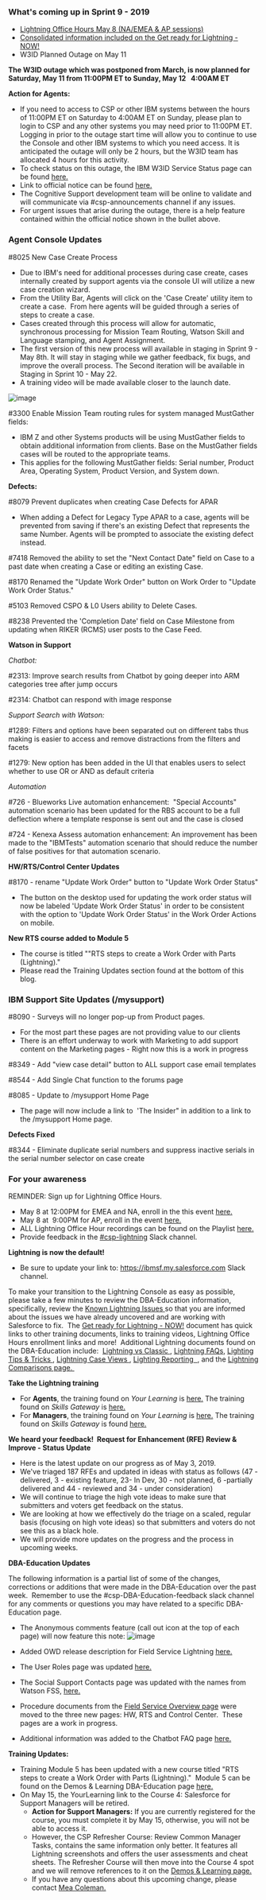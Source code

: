 ### What's coming up in Sprint 9 - 2019

* [Lightning Office Hours May 8 (NA/EMEA & AP sessions)](/dba-support/DBA-Education/#/DBA-Education/whatsNew/Whatscoming0919#office)
* [Consolidated information included on the Get ready for Lightning - NOW!](/dba-support/DBA-Education/#/DBA-Education/whatsNew/Whatscoming0919#lightning)
* W3ID Planned Outage on May 11

**The W3ID outage which was postponed from March, is now planned for Saturday, May 11 from 11:00PM ET to Sunday, May 12   4:00AM ET** 

**Action for Agents:** 

* If you need to access to CSP or other IBM systems between the hours of 11:00PM ET on Saturday to 4:00AM ET on Sunday, please plan to login to CSP and any other systems you may need prior to 11:00PM ET.  Logging in prior to the outage start time will allow you to continue to use the Console and other IBM systems to which you need access. It is anticipated the outage will only be 2 hours, but the W3ID team has allocated 4 hours for this activity. 
* To check status on this outage, the IBM W3ID Service Status page can be found <a href="https://w3-connections.ibm.com/wikis/home?lang=en#!/wiki/W89b23bf7ad80_4411_822f_2a6dc171c6b3/page/w3ID%20Service%20Status" target="_blank">here.</a> 
* Link to official notice can be found <a href="https://w3.ibm.com/help/#/outages/b02742e1-2467-4fbc-8261-86c402e86f27" target="_blank">here.</a>  
* The Cognitive Support development team will be online to validate and will communicate via #csp-announcements channel if any issues.
* For urgent issues that arise during the outage, there is a help feature contained within the official notice shown in the bullet above.  

### Agent Console Updates

#8025 New Case Create Process 
* Due to IBM's need for additional processes during case create, cases internally created by support agents via the console UI will utilize a new case creation wizard.  
* From the Utility Bar, Agents will click on the 'Case Create' utility item to create a case.  From here agents will be guided through a series of steps to create a case.
* Cases created through this process will allow for automatic, synchronous processing for Mission Team Routing, Watson Skill and Language stamping, and Agent Assignment.
* The first version of this new process will available in staging in Sprint 9 - May 8th. It will stay in staging while we gather feedback, fix bugs, and improve the overall process. The Second iteration will be available in Staging in Sprint 10 - May 22. 
* A training video will be made available closer to the launch date.

![image](https://media.github.ibm.com/user/146797/files/4836a900-70a4-11e9-9f94-428029dc4fa7)


#3300 Enable Mission Team routing rules for system managed MustGather fields:
* IBM Z and other Systems products will be using MustGather fields to obtain additional information from clients. Base on the MustGather fields cases will be routed to the appropriate teams. 
* This applies for the following MustGather fields: Serial number, Product Area, Operating System, Product Version, and System down.


**Defects:**

#8079 Prevent duplicates when creating Case Defects for APAR 
* When adding a Defect for Legacy Type APAR to a case, agents will be prevented from saving if there's an existing Defect that represents the same Number. Agents will be prompted to associate the existing defect instead. 

#7418 Removed the ability to set the "Next Contact Date" field on Case to a past date when creating a Case or editing an existing Case.

#8170 Renamed the "Update Work Order" button on Work Order to "Update Work Order Status."

#5103 Removed CSPO & L0 Users ability to Delete Cases.

#8238 Prevented the 'Completion Date' field on Case Milestone from updating when RIKER (RCMS) user posts to the Case Feed.

**Watson in Support**

*Chatbot:*

#2313: Improve search results from Chatbot by going deeper into ARM categories tree after jump occurs

#2314: Chatbot can respond with image response


*Support Search with Watson:*

#1289: Filters and options have been separated out on different tabs thus making is easier to access and remove distractions from the filters and facets

#1279: New option has been added in the UI that enables users to select whether to use OR or AND as default criteria


*Automation*

#726 - Blueworks Live automation enhancement:  "Special Accounts" automation scenario has been updated for the RBS account to be a full deflection where a template response is sent out and the case is closed

#724 - Kenexa Assess automation enhancement: An improvement has been made to the "IBMTests" automation scenario that should reduce the number of false positives for that automation scenario.

**HW/RTS/Control Center Updates**

#8170 - rename "Update Work Order" button to "Update Work Order Status"
* The button on the desktop used for updating the work order status will now be labeled 'Update Work Order Status' in order to be consistent with the option to 'Update Work Order Status' in the Work Order Actions on mobile.

**New RTS course added to Module 5**
* The course is titled ""RTS steps to create a Work Order with Parts (Lightning)." 
* Please read the Training Updates section found at the bottom of this blog.

### IBM Support Site Updates (/mysupport) 


#8090 - Surveys will no longer pop-up from Product pages.
* For the most part these pages are not providing value to our clients
* There is an effort underway to work with Marketing to add support content on the Marketing pages - Right now this is a work in progress

#8349 - Add "view case detail" button to ALL support case email templates 

#8544 - Add Single Chat function to the forums page 

#8085 - Update to /mysupport Home Page
* The page will now include a link to  'The Insider" in addition to a link to the /mysupport Home page. 


**Defects Fixed**

#8344 - Eliminate duplicate serial numbers and suppress inactive serials in the serial number selector on case create

### For your awareness

REMINDER: Sign up for Lightning <a id="office" name="office"></a>Office Hours. 
* May 8 at 12:00PM for EMEA and NA, enroll in the this event <a href="https://ec.yourlearning.ibm.com/w3/enrollment/meeting/10024633" target="_blank">here. </a> 
* May 8 at  9:00PM for AP, enroll in the event <a href="https://ec.yourlearning.ibm.com/w3/enrollment/meeting/100246341 " target="_blank">here. </a> 
* ALL Lightning Office Hour recordings can be found on the Playlist <a href="https://sme.video.ibm.com/channel/23495615/playlist/449789  " target="_blank">here. </a>  
* Provide feedback in the <a href="https://slack.com/app_redirect?channel=CDJ8X6TQA" target="_blank">#csp-lightning</a>      Slack channel.

**Lightning is now the default!**

* Be sure to update your link to: <a href="https://ibmsf.my.salesforce.com" target="_blank">https://ibmsf.my.salesforce.com</a> Slack channel. 

To make your transition to the <a id="lightning" name="lightning"></a>Lightning Console as easy as possible, please take a few minutes to review the DBA-Education information, specifically, review the <a href="https://pages.github.ibm.com/dba-support/DBA-Education/#/DBA-Education/uis/workbench/KnownLightningIssues" target="_blank">Known Lightning Issues </a>  so that you are informed about the issues we have already uncovered and are working with Salesforce to fix.  The <a href="https://pages.github.ibm.com/dba-support/DBA-Education/#/DBA-Education/uis/workbench/Lightninggetready" target="_blank">Get ready for Lightning - NOW!</a> document has quick links to other training documents, links to training videos, Lightning Office Hours enrollment links and more!  Additional Lightning documents found on the DBA-Education include: 
<a href="https://pages.github.ibm.com/dba-support/DBA-Education/#/DBA-Education/uis/workbench/LightningvClassic" target="_blank">Lightning vs Classic </a>, <a href="https://pages.github.ibm.com/dba-support/DBA-Education/#/DBA-Education/uis/workbench/Lightningfaq" target="_blank">Lightning FAQs</a>, <a href="https://pages.github.ibm.com/dba-support/DBA-Education/#/DBA-Education/uis/workbench/Lightningtips" target="_blank"> Lighting Tips & Tricks </a>, <a href="https://pages.github.ibm.com/dba-support/DBA-Education/#/DBA-Education/uis/workbench/Lightningcaseviews" target="_blank">Lightning Case Views </a>, <a href="https://pages.github.ibm.com/dba-support/DBA-Education/#/DBA-Education/uis/workbench/Lightningreporting" target="_blank">Lighting Reporting  </a>, and the <a href="https://pages.github.ibm.com/dba-support/DBA-Education/#/DBA-Education/uis/workbench/Lightningcomparison" target="_blank">Lightning Comparisons page. </a>

**Take the Lightning training**
 * For **Agents**, the training found on *Your Learning* is <a href="https://yourlearning.ibm.com/#activity/ITS-DL55512G " target="_blank">here.</a> The training found on *Skills Gateway* is <a href="http://ibm.biz/CSPReview " target="_blank">here.</a>    
 * For **Managers**, the training found on *Your Learning* is <a href="https://yourlearning.ibm.com/#activity/ITS-DL55513G" target="_blank">here.</a> The training found on *Skills Gateway* is found <a href="http://ibm.biz/CSPReviewMgr " target="_blank">here.</a>
  
**We heard your feedback!  Request for Enhancement (RFE) Review & Improve - Status Update**
* Here is the latest update on our progress as of May 3, 2019.
* We've triaged 187 RFEs and updated in ideas with status as follows (47 -delivered, 3 - existing feature, 23- In Dev, 30 - not planned, 6 -partially delivered and 44 - reviewed and 34 - under consideration)
* We will continue to triage the high vote ideas to make sure that submitters and voters get feedback on the status.
* We are looking at how we effectively do the triage on a scaled, regular basis (focusing on high vote ideas) so that submitters and voters do not see this as a black hole.
* We will provide more updates on the progress and the process in upcoming weeks.

**DBA-Education Updates**

The following information is a partial list of some of the changes, corrections or additions that were made in the DBA-Education over the past week.  Remember to use the #csp-DBA-Education-feedback slack channel for any comments or questions you may have related to a specific DBA-Education page.  


* The Anonymous comments feature (call out icon at the top of each page) will now feature this note:
![image](https://media.github.ibm.com/user/146797/files/977eca00-700f-11e9-9555-fda9079aedee)

* Added OWD release description for Field Service Lightning <a href="https://pages.github.ibm.com/dba-support/DBA-Education/#/DBA-Education/coreConcepts/need2know" target="_blank">here.</a> 
* The User Roles page was updated <a href="https://pages.github.ibm.com/dba-support/DBA-Education/#/DBA-Education/process/usersroles" target="_blank">here.</a>  
* The Social Support Contacts page was updated with the names from Watson FSS, <a href="https://pages.github.ibm.com/dba-support/DBA-Education/#/DBA-Education/social/generalInfo/contacts" target="_blank">here.</a>  
* Procedure documents from the <a href="https://pages.github.ibm.com/dba-support/DBA-Education/#/DBA-Education/uis/fieldservice/overview" target="_blank">Field Service Overview page</a> were moved to the three new pages: HW, RTS and Control Center.  These pages are a work in progress.
* Additional information was added to the Chatbot FAQ page <a href="https://pages.github.ibm.com/dba-support/DBA-Education/#/DBA-Education/wis/chatbots/faq" target="_blank">here.</a> 

**Training Updates:**

* Training Module 5 has been updated with a new course titled "RTS steps to create a Work Order with Parts (Lightning)."  Module 5 can be found on the Demos & Learning DBA-Education page <a href="https://pages.github.ibm.com/dba-support/DBA-Education/#/DBA-Education/training" target="_blank">here.</a> 
* On May 15, the YourLearning link to the Course 4: Salesforce for Support Managers will be retired.
  * **Action for Support Managers:**  If you are currently registered for the course, you must complete it by May 15, otherwise, you will not be able to access it.
  * However, the CSP Refresher Course: Review Common Manager Tasks, contains the same information only better.  It features all Lightning screenshots and offers the user assessments and cheat sheets.  The Refresher Course will then move into the Course 4 spot and we will remove references to it on the <a href="https://pages.github.ibm.com/dba-support/DBA-Education/#/DBA-Education/training" target="_blank">Demos & Learning page.</a> 
  * If you have any questions about this upcoming change, please contact <a href="https://w3.ibm.com/bluepages/profile.html?uid=246123897" target="_blank">Mea Coleman.</a> 
